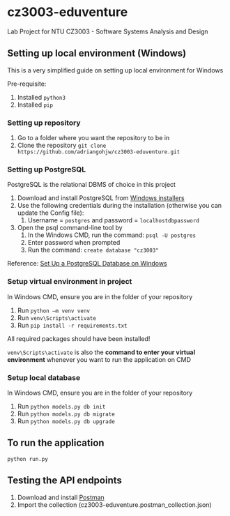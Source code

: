 # cz3003-eduventure
Lab Project for NTU CZ3003 - Software Systems Analysis and Design

## Setting up local environment (Windows)

This is a very simplified guide on setting up local environment for Windows

Pre-requisite:

1. Installed `python3`
2. Installed `pip`

### Setting up repository

1. Go to a folder where you want the repository to be in
2. Clone the repository
`git clone https://github.com/adriangohjw/cz3003-eduventure.git`

### Setting up PostgreSQL

PostgreSQL is the relational DBMS of choice in this project
 
1. Download and install PostgreSQL from [Windows installers](https://www.postgresql.org/download/windows/)
 2. Use the following credentials during the installation (otherwise you can update the Config file):
	 1. Username = `postgres` and password = `localhostdbpassword`
 3. Open the psql command-line tool by 
	 1. In the Windows CMD, run the command: `psql -U postgres`  
	 2. Enter password when prompted
	 3. Run the command: `create database "cz3003"`
    
Reference: [Set Up a PostgreSQL Database on Windows](https://www.microfocus.com/documentation/idol/IDOL_12_0/MediaServer/Guides/html/English/Content/Getting_Started/Configure/_TRN_Set_up_PostgreSQL.htm)

### Setup virtual environment in project

In Windows CMD, ensure you are in the folder of your repository

1. Run `python –m venv venv`
2. Run `venv\Scripts\activate` 
3. Run `pip install -r requirements.txt`

All required packages should have been installed!

`venv\Scripts\activate` is also the <b>command to enter your virtual environment</b> whenever you want to run the application on CMD

### Setup local database
In Windows CMD, ensure you are in the folder of your repository

1. Run `python models.py db init` 
2. Run `python models.py db migrate`
3. Run `python models.py db upgrade`

## To run the application
`python run.py`

## Testing the API endpoints

1. Download and install [Postman](https://www.postman.com/downloads/)
2. Import the collection (cz3003-eduventure.postman_collection.json)

